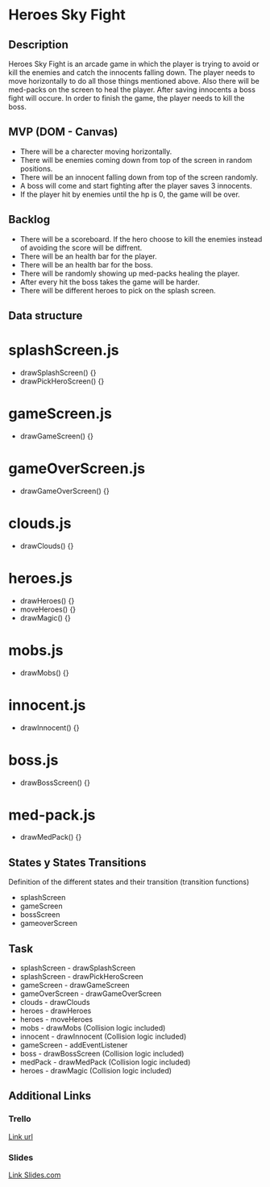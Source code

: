 # Heroes Sky Fight

## Description

Heroes Sky Fight is an arcade game in which the player is trying to avoid or kill the enemies and catch the innocents falling down. The player needs to move horizontally to do all those things mentioned above. Also there will be med-packs on the screen to heal the player. After saving innocents a boss fight will occure. In order to finish the game, the player needs to kill the boss.

## MVP (DOM - Canvas)

- There will be a charecter moving horizontally.
- There will be enemies coming down from top of the screen in random positions.
- There will be an innocent falling down from top of the screen randomly.
- A boss will come and start fighting after the player saves 3 innocents.
- If the player hit by enemies until the hp is 0, the game will be over.

## Backlog

- There will be a scoreboard. If the hero choose to kill the enemies instead of avoiding the score will be diffrent.
- There will be an health bar for the player.
- There will be an health bar for the boss.
- There will be randomly showing up med-packs healing the player.
- After every hit the boss takes the game will be harder.
- There will be different heroes to pick on the splash screen.

## Data structure

# splashScreen.js
- drawSplashScreen() {}
- drawPickHeroScreen() {}

# gameScreen.js
- drawGameScreen() {}

# gameOverScreen.js
- drawGameOverScreen() {}

# clouds.js
- drawClouds() {}

# heroes.js
- drawHeroes() {}
- moveHeroes() {}
- drawMagic() {}

# mobs.js
- drawMobs() {}

# innocent.js
- drawInnocent() {}

# boss.js
- drawBossScreen() {}

# med-pack.js
- drawMedPack() {}

## States y States Transitions

Definition of the different states and their transition (transition functions)

- splashScreen
- gameScreen
- bossScreen
- gameoverScreen

## Task

- splashScreen - drawSplashScreen
- splashScreen - drawPickHeroScreen
- gameScreen - drawGameScreen
- gameOverScreen - drawGameOverScreen
- clouds - drawClouds
- heroes - drawHeroes
- heroes - moveHeroes
- mobs - drawMobs (Collision logic included)
- innocent - drawInnocent (Collision logic included)
- gameScreen - addEventListener
- boss - drawBossScreen (Collision logic included)
- medPack - drawMedPack (Collision logic included)
- heroes - drawMagic (Collision logic included)

## Additional Links

### Trello

[Link url](https://trello.com/invite/b/0nqj6SAM/155ea7af04f1f63e924490a10ae07938/heroes-sky-fight)

### Slides

[Link Slides.com](http://slides.com)
